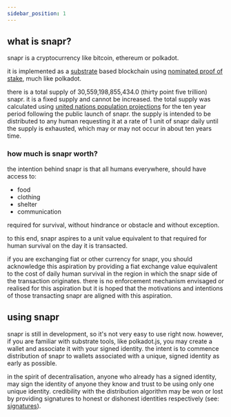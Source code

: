 ```yaml
---
sidebar_position: 1
---
```


## what is snapr?

snapr is a cryptocurrency like bitcoin, ethereum or polkadot.

it is implemented as a [substrate](https://substrate.io) based blockchain using [nominated proof of stake](https://research.web3.foundation/en/latest/polkadot/NPoS/index.html), much like polkadot.

there is a total supply of 30,559,198,855,434.0 (thirty point five trillion) snapr. it is a fixed supply and cannot be increased. the total supply was calculated using [united nations population projections](https://population.un.org/wpp/) for the ten year period following the public launch of snapr. the supply is intended to be distributed to any human requesting it at a rate of 1 unit of snapr daily until the supply is exhausted, which may or may not occur in about ten years time.

### how much is snapr worth?

the intention behind snapr is that all humans everywhere, should have access to:

- food
- clothing
- shelter
- communication

required for survival, without hindrance or obstacle and without exception.

to this end, snapr aspires to a unit value equivalent to that required for human survival on the day it is transacted.

if you are exchanging fiat or other currency for snapr, you should acknowledge this aspiration by providing a fiat exchange value equivalent to the cost of daily human survival in the region in which the snapr side of the  transaction originates. there is no enforcement mechanism envisaged or realised for this aspiration but it is hoped that the motivations and intentions of those transacting snapr are aligned with this aspiration.

## using snapr

snapr is still in development, so it's not very easy to use right now. however, if you are familiar with substrate tools, like polkadot.js, you may create a wallet and associate it with your signed identity. the intent is to commence distribution of snapr to wallets associated with a unique, signed identity as early as possible.

in the spirit of decentralisation, anyone who already has a signed identity, may sign the identity of anyone they know and trust to be using only one unique identity. credibility with the distribution algorithm may be won or lost by providing signatures to honest or dishonest identities respectively (see: [signatures](identity/signatures)).
